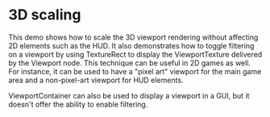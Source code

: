 # 3D scaling

This demo shows how to scale the 3D viewport rendering without affecting
2D elements such as the HUD. It also demonstrates how to toggle filtering
on a viewport by using TextureRect to display the ViewportTexture
delivered by the Viewport node. This technique can be useful in 2D games
as well. For instance, it can be used to have a "pixel art" viewport for
the main game area and a non-pixel-art viewport for HUD elements.

ViewportContainer can also be used to display a viewport in a GUI, but it
doesn't offer the ability to enable filtering.
